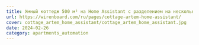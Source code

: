 ```yaml
---
title: Умный коттедж 500 м² на Home Assistant с разделением на несколько зон
url: https://wirenboard.com/ru/pages/cottage-artem-home-assistant/
cover: cottage_artem_home_assistant/cottage_artem_home_assistant.jpg
date: 2024-02-26
category: apartments_automation
---
```

